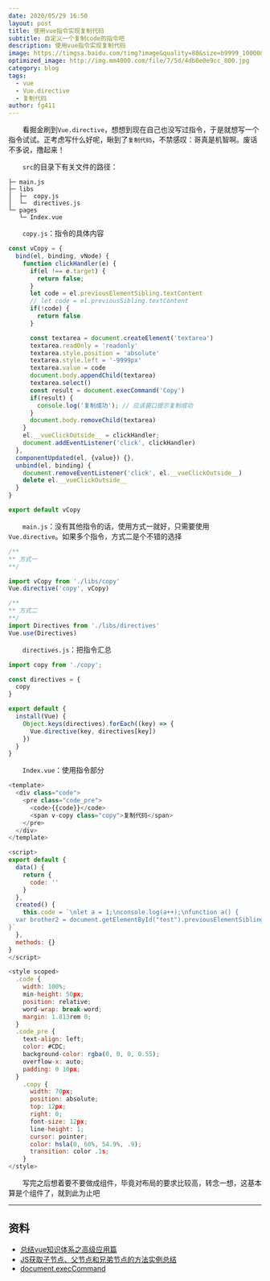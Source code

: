 ```yaml
---
date: 2020/05/29 16:50
layout: post
title: 使用vue指令实现复制代码
subtitle: 自定义一个复制code的指令吧
description: 使用vue指令实现复制代码
image: https://timgsa.baidu.com/timg?image&quality=80&size=b9999_10000&sec=1578046469146&di=24b211897ae2ce4b99f4c04c8cbfaced&imgtype=0&src=http%3A%2F%2Fattimg.dospy.com%2Fimg%2Fday_110923%2F20110923_0dd4df9e10e0aabdb8aaoGPSl0x9i9p6.jpg
optimized_image: http://img.mm4000.com/file/7/5d/4db0e0e9cc_800.jpg
category: blog
tags:
  - vue
  - Vue.directive
  - 复制代码
author: fg411
---
```


　　看掘金刷到`Vue.directive`，想想到现在自己也没写过指令，于是就想写一个指令试试。正考虑写什么好呢，瞅到了`复制代码`，不禁感叹：哥真是机智啊。废话不多说，撸起来！

　　`src`的目录下有关文件的路径：

```
├─ main.js
├─ libs
│  ├─  copy.js
│  └─  directives.js
└─ pages
   └─ Index.vue
```

　　`copy.js`：指令的具体内容

```javascript
const vCopy = {
  bind(el, binding, vNode) {
    function clickHandler(e) {
      if(el !== e.target) {
        return false;
      }
      let code = el.previousElementSibling.textContent
      // let code = el.previousSibling.textContent
      if(!code) {
        return false
      }

      const textarea = document.createElement('textarea')
      textarea.readOnly = 'readonly'
      textarea.style.position = 'absolute'
      textarea.style.left = '-9999px'
      textarea.value = code
      document.body.appendChild(textarea)
      textarea.select()
      const result = document.execCommand('Copy')
      if(result) {
        console.log('复制成功'); // 应该窗口提示复制成功
      }
      document.body.removeChild(textarea)
    }
    el.__vueClickOutside__ = clickHandler;
    document.addEventListener('click', clickHandler)
  },
  componentUpdated(el, {value}) {},
  unbind(el, binding) {
    document.removeEventListener('click', el.__vueClickOutside__)
    delete el.__vueClickOutside__
  }
}

export default vCopy
```

　　`main.js`：没有其他指令的话，使用方式一就好，只需要使用`Vue.directive`。如果多个指令，方式二是个不错的选择

```javascript
/**
** 方式一
**/

import vCopy from './libs/copy'
Vue.directive('copy', vCopy)

/**
** 方式二
**/
import Directives from './libs/directives'
Vue.use(Directives)
```

　　`directives.js`：把指令汇总

```javascript
import copy from './copy';

const directives = {
  copy
}

export default {
  install(Vue) {
    Object.keys(directives).forEach((key) => {
      Vue.directive(key, directives[key])
    })
  }
}

```

　　`Index.vue`：使用指令部分

```js
<template>
  <div class="code">
    <pre class="code_pre">
      <code>{{code}}</code>
      <span v-copy class="copy">复制代码</span>
    </pre>
  </div>
</template>

<script>
export default {
  data() {
    return {
      code: ''
    }
  },
  created() {
    this.code = `\nlet a = 1;\nconsole.log(a++);\nfunction a() {
  var brother2 = document.getElementById("test").previousElementSibling;
}`
  },
  methods: {}
}
</script>

<style scoped>
  .code {
    width: 100%;
    min-height: 50px;
    position: relative;
    word-wrap: break-word;
    margin: 1.813rem 0;
  }
  .code_pre {
    text-align: left;
    color: #CDC;
    background-color: rgba(0, 0, 0, 0.55);
    overflow-x: auto;
    padding: 0 10px;
  }
    .copy {
      width: 70px;
      position: absolute;
      top: 12px;
      right: 0;
      font-size: 12px;
      line-height: 1;
      cursor: pointer;
      color: hsla(0, 60%, 54.9%, .9);
      transition: color .1s;
    }
</style>

```

　　写完之后想着要不要做成组件，毕竟对布局的要求比较高，转念一想，这基本算是个组件了，就到此为止吧

------

## 资料

 - [总结vue知识体系之高级应用篇](https://juejin.im/post/5e702c4c51882549052f6054#heading-2)
 - [JS获取子节点、父节点和兄弟节点的方法实例总结](https://www.jb51.net/article/143286.htm)
 - [document.execCommand](https://developer.mozilla.org/zh-CN/docs/Web/API/Document/execCommand)

